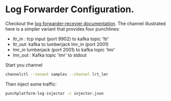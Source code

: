 # Log Forwarder Configuration. 

Checkout the [log forwarder-recevier documentation](https://doc.punchplatform.com/Operations/Reference_Architecture/Log_Collector.html). The channel illustrated here is a simpler variant that provides four punchlines: 

* ltr_in : tcp input (port 9902) to kafka topic 'ltr'
* ltr_out: kafka to lumberjack lmr_in (port 2001)
* lmr_in lumberjack (port 2001) to kafka topic 'lmr'
* lmr_out : Kafka topic 'lmr' to stdout


Start you channel

```sh
channelctl --tenant samples --channel lrt_lmr
```

Then inject some traffic: 

```sh
punchplatform-log-injector -c injector.json
```

